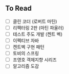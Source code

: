 ## To Read
- [ ] 클린 코더 (로버트 마틴)
- [ ] 리팩터링 2판 (마틴 파울러)
- [ ] 테스트 주도 개발 (켄트 벡)
- [ ] 이펙티브 자바
- [ ] 켄트벡 구현 패턴
- [ ] 토비의 스프링
- [ ] 조영호 객체지향 시리즈
- [ ] 알고리즘 도감